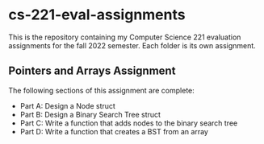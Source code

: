 # cs-221-eval-assignments

This is the repository containing my Computer Science 221 evaluation assignments for the fall 2022 semester. Each folder is its own assignment. 

## Pointers and Arrays Assignment
The following sections of this assignment are complete: 
- Part A: Design a Node struct
- Part B: Design a Binary Search Tree struct
- Part C: Write a function that adds nodes to the binary search tree
- Part D: Write a function that creates a BST from an array
